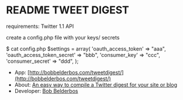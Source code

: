README TWEET DIGEST
====================

requirements: Twitter 1.1 API

create a config.php file with your keys/ secrets

$ cat config.php
$settings = array(
    'oauth_access_token' => "aaa",
    'oauth_access_token_secret' => "bbb",
    'consumer_key' => "ccc", 
    'consumer_secret' => "ddd",
);

* App: [http://bobbelderbos.com/tweetdigest/](http://bobbelderbos.com/tweetdigest/)
* About: [An easy way to compile a Twitter digest for your site or blog](http://bobbelderbos.com/2012/03/easy-way-compile-tweet-digest/)
* Developer: [Bob Belderbos](http://bobbelderbos.com/)
